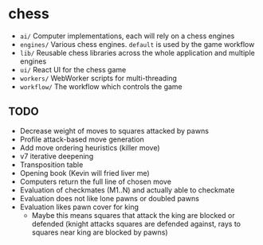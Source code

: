 # chess

- `ai/` Computer implementations, each will rely on a chess engines
- `engines/` Various chess engines. `default` is used by the game workflow
- `lib/` Reusable chess libraries across the whole application and multiple engines
- `ui/` React UI for the chess game
- `workers/` WebWorker scripts for multi-threading
- `workflow/` The workflow which controls the game

## TODO

- Decrease weight of moves to squares attacked by pawns
- Profile attack-based move generation
- Add move ordering heuristics (killer move)
- v7 iterative deepening
- Transposition table
- Opening book (Kevin will fried liver me)
- Computers return the full line of chosen move
- Evaluation of checkmates (M1..N) and actually able to checkmate
- Evaluation does not like lone pawns or doubled pawns
- Evaluation likes pawn cover for king
  - Maybe this means squares that attack the king are blocked or defended (knight attacks squares are defended against, rays to squares near king are blocked by pawns)

